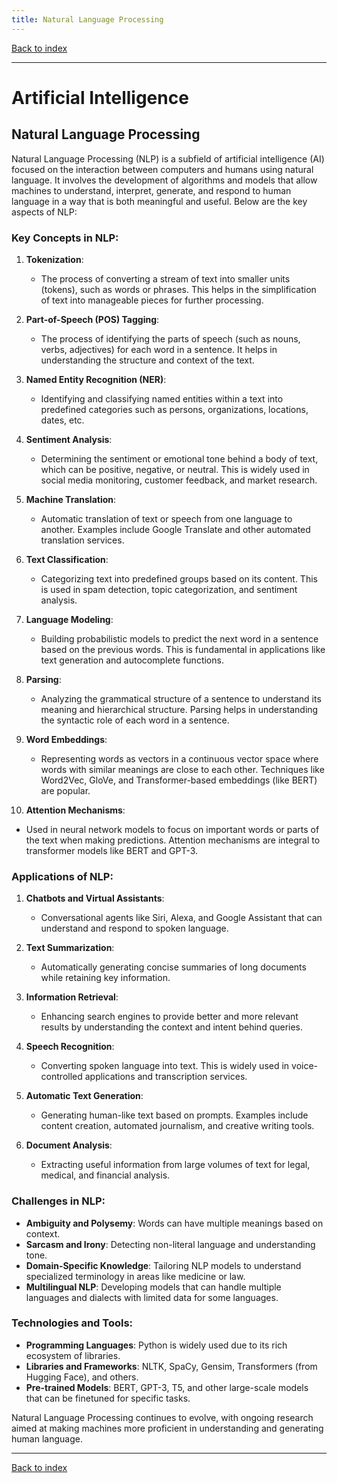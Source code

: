 ```yaml
---
title: Natural Language Processing
---
```


[Back to index](index.html)

---
# Artificial Intelligence
## Natural Language Processing

Natural Language Processing (NLP) is a subfield of artificial intelligence (AI) focused on the interaction between computers and humans using natural language. It involves the development of algorithms and models that allow machines to understand, interpret, generate, and respond to human language in a way that is both meaningful and useful. Below are the key aspects of NLP:

### Key Concepts in NLP:

1. **Tokenization**:
   - The process of converting a stream of text into smaller units (tokens), such as words or phrases. This helps in the simplification of text into manageable pieces for further processing.

2. **Part-of-Speech (POS) Tagging**:
   - The process of identifying the parts of speech (such as nouns, verbs, adjectives) for each word in a sentence. It helps in understanding the structure and context of the text.

3. **Named Entity Recognition (NER)**:
   - Identifying and classifying named entities within a text into predefined categories such as persons, organizations, locations, dates, etc.

4. **Sentiment Analysis**:
   - Determining the sentiment or emotional tone behind a body of text, which can be positive, negative, or neutral. This is widely used in social media monitoring, customer feedback, and market research.

5. **Machine Translation**:
   - Automatic translation of text or speech from one language to another. Examples include Google Translate and other automated translation services.

6. **Text Classification**:
   - Categorizing text into predefined groups based on its content. This is used in spam detection, topic categorization, and sentiment analysis.

7. **Language Modeling**:
   - Building probabilistic models to predict the next word in a sentence based on the previous words. This is fundamental in applications like text generation and autocomplete functions.

8. **Parsing**:
   - Analyzing the grammatical structure of a sentence to understand its meaning and hierarchical structure. Parsing helps in understanding the syntactic role of each word in a sentence.

9. **Word Embeddings**:
   - Representing words as vectors in a continuous vector space where words with similar meanings are close to each other. Techniques like Word2Vec, GloVe, and Transformer-based embeddings (like BERT) are popular.

10. **Attention Mechanisms**:
   - Used in neural network models to focus on important words or parts of the text when making predictions. Attention mechanisms are integral to transformer models like BERT and GPT-3.

### Applications of NLP:

1. **Chatbots and Virtual Assistants**:
   - Conversational agents like Siri, Alexa, and Google Assistant that can understand and respond to spoken language.

2. **Text Summarization**:
   - Automatically generating concise summaries of long documents while retaining key information.

3. **Information Retrieval**:
   - Enhancing search engines to provide better and more relevant results by understanding the context and intent behind queries.

4. **Speech Recognition**:
   - Converting spoken language into text. This is widely used in voice-controlled applications and transcription services.

5. **Automatic Text Generation**:
   - Generating human-like text based on prompts. Examples include content creation, automated journalism, and creative writing tools.

6. **Document Analysis**:
   - Extracting useful information from large volumes of text for legal, medical, and financial analysis.

### Challenges in NLP:

- **Ambiguity and Polysemy**: Words can have multiple meanings based on context.
- **Sarcasm and Irony**: Detecting non-literal language and understanding tone.
- **Domain-Specific Knowledge**: Tailoring NLP models to understand specialized terminology in areas like medicine or law.
- **Multilingual NLP**: Developing models that can handle multiple languages and dialects with limited data for some languages.

### Technologies and Tools:

- **Programming Languages**: Python is widely used due to its rich ecosystem of libraries.
- **Libraries and Frameworks**: NLTK, SpaCy, Gensim, Transformers (from Hugging Face), and others.
- **Pre-trained Models**: BERT, GPT-3, T5, and other large-scale models that can be finetuned for specific tasks.

Natural Language Processing continues to evolve, with ongoing research aimed at making machines more proficient in understanding and generating human language.

---
[Back to index](index.html)
